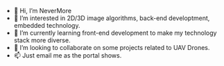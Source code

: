 - 👋 Hi, I’m NeverMore
- 👀 I’m interested in 2D/3D image algorithms, back-end developtment, embedded technology.
- 🌱 I’m currently learning front-end development to make my technology stack more diverse.
- 💞️ I’m looking to collaborate on some projects related to UAV Drones.
- 📫 Just email me as the portal shows.

<!---
windless1015/windless1015 is a ✨ special ✨ repository because its `README.md` (this file) appears on your GitHub profile.
You can click the Preview link to take a look at your changes.
--->
